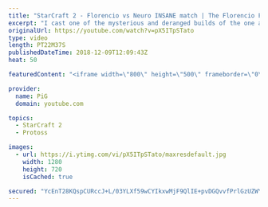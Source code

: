 ```yaml
---
title: "StarCraft 2 - Florencio vs Neuro INSANE match | The Florencio Files #15"
excerpt: "I cast one of the mysterious and deranged builds of the one and only Florencio, the dude that invented the proxy nexus recall rush  -- Watch live at https://www.twitch.tv/x5_pig"
originalUrl: https://youtube.com/watch?v=pX5ITpSTato
type: video
length: PT22M37S
publishedDateTime: 2018-12-09T12:09:43Z
heat: 50

featuredContent: "<iframe width=\"800\" height=\"500\" frameborder=\"0\" src=\"https://www.youtube.com/embed/pX5ITpSTato\" allow=\"accelerometer; autoplay; encrypted-media; gyroscope; picture-in-picture\" allowfullscreen></iframe>"

provider:
  name: PiG
  domain: youtube.com

topics:
  - StarCraft 2
  - Protoss

images:
  - url: https://i.ytimg.com/vi/pX5ITpSTato/maxresdefault.jpg
    width: 1280
    height: 720
    isCached: true

secured: "YcEnT28KQspCURccJ+L/03YLXf59wCYIkxwMjF9QlIE+pvDGQvvfPrlGzUZWYWO+iO8JwoUBOouO61lVPZhC7XO93jDaHY/MHKaHvtBigL7ZpQJVgStAd51/r1/Y+mgLzTOpTOAPsurnC80YAWXiCUUB4i+LQntq0f44QDRKlR0f2VVH3s0FLraiRo9dSNCLK/lgjcPqIv0CF1uAME5Ut2P1vAp8DHXxZte3ifBYRJl4T8llhtgmMqImSpE7nND6M9NMe9FsCeb5uAmhyOiseCl1e2AjmPqvCY90az8ovYmxAdogNQebL2DKhbsD0HI/e0S9fCvqOpf3Kg4lQ1cf8XzZoj+UOGkkuCkvRzZUS1MkakwUTP5XtorDpkowrEI/t16YeL9pj3LxryT81hJ2SglGa6ukNULPjj4dd6Ve5ho=;9S86M66hTh6CKtdbJBz2fw=="
---
```


